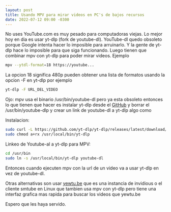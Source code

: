 ```yaml
---
layout: post
title: Usando MPV para mirar videos en PC's de bajos recursos
date: 2022-07-12 09:00 -0300
---
```


No uses YouTube.com es muy pesado para computadoras viejas.
Lo mejor hoy en dia es usar yt-dlp (fork de youtube-dl).
YouTube-dl quedo obsoleto porque Google intenta hacer lo imposible para arruinarlo. Y la gente de yt-dlp hace lo imposible para que siga funcionando.
Luego tienen que combinar mpv con yt-dlp para poder mirar videos.
Ejemplo
```bash
mpv --ytdl-format=18 https://youtube...
```

La opcion 18 significa 480p pueden obtener una lista de formatos usando la opcion -F en yt-dlp
por ejemplo
```bash
yt-dlp -F URL_DEL_VIDEO
```

Ojo: mpv usa el binario /usr/bin/youtube-dl pero ya esta obsoleto entonces lo que tienen
que hacer es instalar yt-dlp desde el [GitHub](https://github.com/yt-dlp/yt-dlp) y 
borrar el /usr/bin/youtube-dlp y crear un link de youtube-dl a yt-dlp algo como

Instalacion:
```bash
sudo curl -L https://github.com/yt-dlp/yt-dlp/releases/latest/download/yt-dlp -o /usr/local/bin/yt-dlp
sudo chmod a+rx /usr/local/bin/yt-dlp
```
Linkeo de Youtube-al a yt-dlp para MPV:
```bash
cd /usr/bin
sudo ln -s /usr/local/bin/yt-dlp youtube-dl
```

Entonces cuando ejecuten mpv con la url de un video va a usar yt-dlp en vez de youtube-dl.

Otras alternativas son usar [yewtu.be](yewtu.be) que es una instancia de invidious o 
el cliente smtube en Linux que tambien usa mpv con yt-dlp pero tiene una interfaz grafica
mas rapida para buscar los videos que yewtu.be

Espero que les haya servido.


